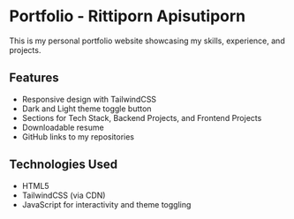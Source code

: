 # Portfolio - Rittiporn Apisutiporn

This is my personal portfolio website showcasing my skills, experience, and projects.

## Features

- Responsive design with TailwindCSS
- Dark and Light theme toggle button
- Sections for Tech Stack, Backend Projects, and Frontend Projects
- Downloadable resume
- GitHub links to my repositories

## Technologies Used

- HTML5
- TailwindCSS (via CDN)
- JavaScript for interactivity and theme toggling
